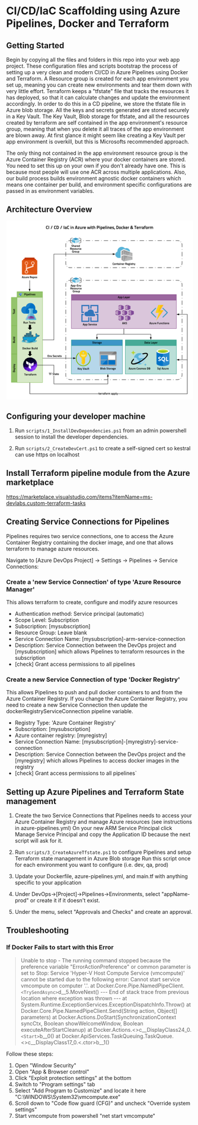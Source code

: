 # CI/CD/IaC Scaffolding using Azure Pipelines, Docker and Terraform

## Getting Started

Begin by copying all the files and folders in this repo into your web app project. These configuration files and scripts bootstrap the process of setting up a very clean and modern CI/CD in Azure Pipelines using Docker and Terraform. A Resource group is created for each app environment you set up, meaning you can create new environments and tear them down with very little effort. Terraform keeps a "tfstate" file that tracks the resources it has deployed, so that it can calculate changes and update the environment accordingly. In order to do this in a CD pipeline, we store the tfstate file in Azure blob storage. All the keys and secrets generated are stored securely in a Key Vault. The Key Vault, Blob storage for tfstate, and all the resources created by terraform are self contained in the app environment's resource group, meaning that when you delete it all traces of the app environment are blown away. At first glance it might seem like creating a Key Vault per app environment is overkill, but this is Microsofts recommended approach.

The only thing not contained in the app environment resource group is the Azure Container Registry (ACR) where your docker containers are stored. You need to set this up on your own if you don't already have one. This is because most people will use one ACR across multiple applications. Also, our build process builds environment agnostic docker containers which means one container per build, and environment specific configurations are passed in as environment variables.

## Architecture Overview

![Architecture diagram](architecture-diagram.png)

## Configuring your developer machine

1. Run `scripts/1_InstallDevDependencies.ps1` from an admin powershell session to install the developer dependencies.

2. Run `scripts/2_CreateDevCert.ps1` to create a self-signed cert so kestral can use https on localhost

## Install Terraform pipeline module from the Azure marketplace

<https://marketplace.visualstudio.com/items?itemName=ms-devlabs.custom-terraform-tasks>

## Creating Service Connections for Pipelines

Pipelines requires two service connections, one to access the Azure Container Registry containing the docker image, and one that allows terraform to manage azure resources.

Navigate to [Azure DevOps Project] -> Settings -> Pipelines -> Service Connections:

### Create a 'new Service Connection' of type 'Azure Resource Manager'

This allows terraform to create, configure and modify azure resources

- Authentication method: Service principal (automatic)
- Scope Level: Subscription
- Subscription: [mysubscription]
- Resource Group: Leave blank
- Service Connection Name: [mysubscription]-arm-service-connection
- Description: Service Connection between the DevOps project and [mysubscription] which allows Pipelines to terraform resources in the subscription
- [check] Grant access permissions to all pipelines

### Create a new Service Connection of type 'Docker Registry'

This allows Pipelines to push and pull docker containers to and from the Azure Container Registry. If you change the Azure Container Registry, you need to create a new Service Connection then update the dockerRegistryServiceConnection pipeline variable.

- Registry Type: 'Azure Container Registry'
- Subscription: [mysubscription]
- Azure container registry: [myregistry]
- Service Connection Name: [mysubscription]-[myregistry]-service-connection
- Description: Service Connection between the DevOps project and the [myregistry] which allows Pipelines to access docker images in the registry
- [check] Grant access permissions to all pipelines`

## Setting up Azure Pipelines and Terraform State management

1. Create the two Service Connections that Pipelines needs to access your Azure Container Registry and manage Azure resources (see instructions in azure-pipelines.yml)
   On your new ARM Service Principal click Manage Service Principal and copy the Application ID because the next script will ask for it.

2. Run `scripts/3_CreateAzureTfstate.ps1` to configure Pipelines and setup Terraform state management in Azure Blob storage
   Run this script once for each environment you want to configure (i.e. dev, qa, prod)

3. Update your Dockerfile, azure-pipelines.yml, and main.tf with anything specific to your application

4. Under DevOps->[Project]->Pipelines->Environments, select "appName-prod" or create it if it doesn't exist.

5. Under the menu, select "Approvals and Checks" and create an approval.

## Troubleshooting

### If Docker Fails to start with this Error

> Unable to stop - The running command stopped because the preference variable "ErrorActionPreference" or common parameter is set to Stop: Service 'Hyper-V Host Compute Service (vmcompute)' cannot be started due to the following error: Cannot start service vmcompute on computer '.'.
> at Docker.Core.Pipe.NamedPipeClient.`<TrySendAsync>`d__5.MoveNext()
> --- End of stack trace from previous location where exception was thrown ---
> at System.Runtime.ExceptionServices.ExceptionDispatchInfo.Throw()
> at Docker.Core.Pipe.NamedPipeClient.Send(String action, Object[] parameters)
> at Docker.Actions.DoStart(SynchronizationContext syncCtx, Boolean showWelcomeWindow, Boolean executeAfterStartCleanup)
> at Docker.Actions.<>c__DisplayClass24_0.`<Start>`b__0()
> at Docker.ApiServices.TaskQueuing.TaskQueue.<>c__DisplayClass17_0.<.ctor>b__1()

Follow these steps:

1. Open "Window Security"
2. Open "App & Browser control"
3. Click "Exploit protection settings" at the bottom
4. Switch to "Program settings" tab
5. Select "Add Program to Customize" and locate it here "C:\WINDOWS\System32\vmcompute.exe"
6. Scroll down to "Code flow guard (CFG)" and uncheck "Override system settings"
7. Start vmcompute from powershell "net start vmcompute"
